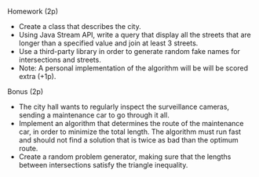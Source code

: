 
Homework (2p)
<ul>
<li>Create a class that describes the city.</li>
<li>Using Java Stream API, write a query that display all the streets that are longer than a specified value and join at least 3 streets.</li>
<li>Use a third-party library in order to generate random fake names for intersections and streets.</li>
<li>Note: A personal implementation of the algorithm will be will be scored extra (+1p).</li>
</ul>

Bonus (2p)
<ul>
<li>The city hall wants to regularly inspect the surveillance cameras, sending a maintenance car to go through it all.</li>
<li>Implement an algorithm that determines the route of the maintenance car, in order to minimize the total length. The algorithm must run fast and should not find a solution that is twice as bad than the optimum route.</li>
<li>Create a random problem generator, making sure that the lengths between intersections satisfy the triangle inequality.</li>
</ul>